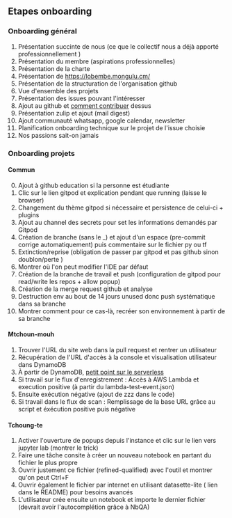
## Etapes onboarding

### Onboarding général

1. Présentation succinte de nous (ce que le collectif nous a déjà apporté professionnellement )
2. Présentation du membre (aspirations professionnelles)
3. Présentation de la charte
4. Présentation de https://lobembe.mongulu.cm/
5. Présentation de la structuration de l'organisation github
6. Vue d'ensemble des projets
7. Présentation des issues pouvant l'intéresser
8. Ajout au github et [comment contribuer](https://github.com/firstcontributions/first-contributions) dessus
9. Présentation zulip et ajout (mail digest)
10. Ajout communauté whatsapp, google calendar, newsletter
11. Planification onboarding technique sur le projet de l'issue choisie
12. Nos passions sait-on jamais


### Onboarding projets

#### Commun

0. Ajout à github education si la personne est étudiante
1. Clic sur le lien gitpod et explication pendant que running (laisse le browser)
2. Changement du thème gitpod si nécessaire et persistence de celui-ci + plugins
3. Ajout au channel des secrets pour set les informations demandés par Gitpod
4. Création de branche (sans le _) et ajout d'un espace (pre-commit corrige automatiquement) puis commentaire sur le fichier py ou tf
5. Extinction/reprise (obligation de passer par gitpod et pas github sinon doublon/perte )
6. Montrer où l'on peut modifier l'IDE par défaut
7. Création de la branche de travail et push (configuration de gitpod pour read/write les repos + allow popup)
8. Création de la merge request github et analyse
9. Destruction env au bout de 14 jours unused donc push systématique dans sa branche
10. Montrer comment pour ce cas-là, recréer son environnement à partir de sa branche


#### Mtchoun-mouh

1. Trouver l'URL du site web dans la pull request et rentrer un utilisateur
2. Récupération de l'URL d'accès à la console et visualisation utilisateur dans DynamoDB
3. À partir de DynamoDB, [petit point sur le serverless](https://www.youtube.com/watch?v=HaehHcLVCTo)
4. Si travail sur le flux d'enregistrement : Accès à AWS Lambda et execution positive (à partir du lambda-test-event.json)
5. Ensuite exécution négative (ajout de zzz dans le code)
6. Si travail dans le flux de scan : Remplissage de la base URL grâce au script et éxécution positive puis négative


#### Tchoung-te

1. Activer l'ouverture de popups depuis l'instance et clic sur le lien vers jupyter lab (montrer le trick)
2. Faire une tâche consite à créer un nouveau notebook en partant du fichier le plus propre
3. Ouvrir justement ce fichier (refined-qualified) avec l'outil et montrer qu'on peut Ctrl+F
4. Ouvrir également le fichier par internet en utilisant datasette-lite ( lien dans le README) pour besoins avancés
5. L'utilisateur crée ensuite un notebook et importe le dernier fichier (devrait avoir l'autocomplétion grâce à NbQA)
